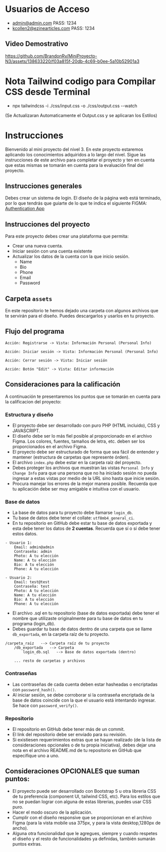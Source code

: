 # Usuarios de Acceso

- admin@admin.com PASS: 1234
- kcollen2@ezinearticles.com PASS: 1234

## Video Demostrativo



https://github.com/BrandonRv/MiniProyecto-N3/assets/138633220/f03a815f-20db-4c69-b0ee-5a10b52901a3



# Nota Tailwind codigo para Compilar CSS desde Terminal

- npx tailwindcss -i ./css/input.css -o ./css/output.css --watch

(Se Actualizaran Automaticamente el Output.css y se aplicaran los Estilos)

# Instrucciones

Bienvenido al mini proyecto del nivel 3. En este proyecto estaremos aplicando los conocimientos adquiridos a lo largo del nivel. Sigue las instrucciones de este archivo para completar el proyecto y ten en cuenta que estas mismas se tomarán en cuenta para la evaluación final del proyecto.

## Instrucciones generales

Debes crear un sistema de login. El diseño de la página web está terminado, por lo que tendrás que guiarte de lo que te indica el siguiente FIGMA: [Authentication App](https://www.figma.com/file/ZM0DPZbzK39o3rqwiaOPTD/Authentication-App?type=design&node-id=0-1&mode=design)

## Instrucciones del proyecto

Para este proyecto debes crear una plataforma que permita:

- Crear una nueva cuenta.
- Iniciar sesión con una cuenta existente
- Actualizar los datos de la cuenta con la que inicio sesión.
  - Name
  - Bio
  - Phone
  - Email
  - Password

## Carpeta `assets`

En este repositorio te hemos dejado una carpeta con algunos archivos que te servirán para el diseño. Puedes descargarlos y usarlos en tu proyecto.

## Flujo del programa

```
Acción: Registrarse -> Vista: Información Personal (Personal Info)

Acción: Iniciar sesión -> Vista: Información Personal (Personal Info)

Acción: Cerrar sesión -> Vista: Iniciar sesión

Acción: Botón "Edit" -> Vista: Editar información
```

## Consideraciones para la calificación

A continuación te presentaremos los puntos que se tomarán en cuenta para la calificacion del proyecto:

### Estructura y diseño

- El proyecto debe ser desarrollado con puro PHP (HTML incluido), CSS y JAVASCRIPT.
- El diseño debe ser lo más fiel posible al proporcionado en el archivo Figma.
  Los colores, fuentes, tamaños de letra, etc. deben ser los proporcionados en el archivo Figma.
- El proyecto debe ser estructurado de forma que sea fácil de entender y mantener (estructura de carpetas que represente órden).
- El archivo `index.php` debe estar en la carpeta raíz del proyecto.
- Debes proteger los archivos que muestran las vistas `Personal Info` y `Change Info` para que una persona que no ha iniciado sesión no pueda ingresar a estas vistas por medio de la URL sino hasta que inicie sesión.
- Procura manejar los errores de la mejor manera posible. Recuerda que tu aplicación debe ser muy amigable e intuitiva con el usuario.

### Base de datos

- La base de datos para tu proyecto debe llamarse `login_db`.
- Tu base de datos debe tener el collate: `utf8mb4_general_ci`.
- En tu repositorio en GitHub debe estar tu base de datos exportada y esta debe tener los datos de **2 cuentas**. Recuerda que sí o sí debe tener estos datos.

```
- Usuario 1:
    Email: admin@admin
    Contraseña: admin
    Photo: A tu elección
    Name: A tu elección
    Bio: A tu elección
    Phone: A tu elección

- Usuario 2:
    Email: test@test
    Contraseña: test
    Photo: A tu elección
    Name: A tu elección
    Bio: A tu elección
    Phone: A tu elección
```

- El archivo .sql en tu repositorio (base de datos exportada) debe tener el nombre que utilizaste originalmente para tu base de datos en tu programa (login_db).
- Debes guardar tu base de datos dentro de una carpeta que se llame `db_exportada`, en la carpeta raíz de tu proyecto.

```
/carpeta_raiz   --> Carpeta raíz de tu proyecto
    /db_exportada   --> Carpeta
        login_db.sql   --> Base de datos exportada (dentro)

    ... resto de carpetas y archivos
```

### Contraseñas

- Las contraseñas de cada cuenta deben estar hasheadas o encriptadas con `password_hash()`.
- Al iniciar sesión, se debe corroborar si la contraseña encriptada de la base de datos coincide con la que el usuario está intentando ingresar. Se hace con `password_verify()`.

### Repositorio

- El repositorio en GitHub debe tener más de un commit.
- El link del repositorio debe ser enviado para su revisión.
- Si existiesen requerimientos extras que se hayan realizado (de la lista de consideraciones opcionales o de tu propia iniciativa), debes dejar una nota en el archivo README.md de tu repositorio en GitHub que especifique uno a uno.

## Consideraciones OPCIONALES que suman puntos:

- El proyecto puede ser desarrollado con Bootstrap 5 u otra libreria CSS de tu preferencia (component UI, tailwind CSS, etc). Para los estilos que no se puedan lograr con alguna de estas librerias, puedes usar CSS puro.
- Hacer el modo oscuro de la aplicación.
- Cumplir con el diseño responsive que se proporcionan en el archivo Figma (para la vista mobile usa 375px, y para la vista desktop,1280px de ancho).
- Alguna otra funcionalidad que le agregues, siempre y cuando respetes el diseño y el resto de funcionalidades ya definidas, también sumarán puntos extras.
